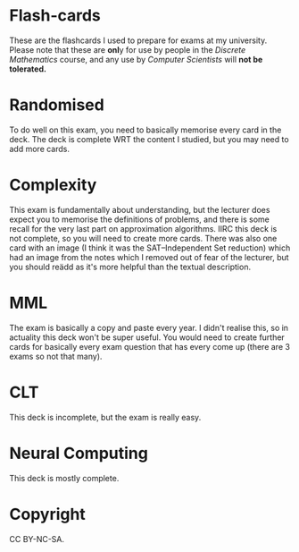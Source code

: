 # Flash-cards

These are the flashcards I used to prepare for exams at my university. 
Please note that these are **onl**y for use by people in the *Discrete Mathematics* course, and any use by *Computer Scientists* will **not be tolerated.**

# Randomised

To do well on this exam, you need to basically memorise every card in the deck.
The deck is complete WRT the content I studied, but you may need to add more cards.

# Complexity

This exam is fundamentally about understanding, but the lecturer does expect you to memorise the definitions of problems, and there is some recall for the very last part on approximation algorithms.
IIRC this deck is not complete, so you will need to create more cards.
There was also one card with an image (I think it was the SAT–Independent Set reduction) which had an image from the notes which I removed out of fear of the lecturer, but you should reädd as it's more helpful than the textual description.

# MML
The exam is basically a copy and paste every year. 
I didn't realise this, so in actuality this deck won't be super useful.
You would need to create further cards for basically every exam question that has every come up (there are 3 exams so not that many).

# CLT

This deck is incomplete, but the exam is really easy.

# Neural Computing

This deck is mostly complete.

# Copyright
CC BY-NC-SA.
